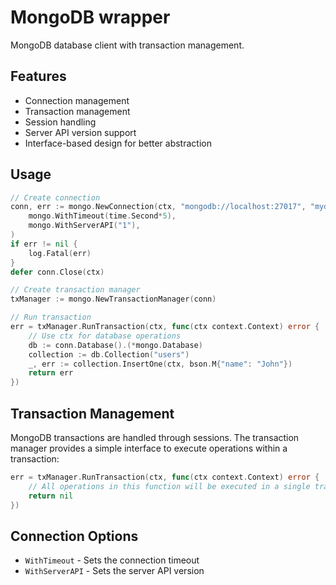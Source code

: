# MongoDB wrapper

MongoDB database client with transaction management.

## Features

- Connection management
- Transaction management
- Session handling
- Server API version support
- Interface-based design for better abstraction

## Usage

```go
// Create connection
conn, err := mongo.NewConnection(ctx, "mongodb://localhost:27017", "mydb",
    mongo.WithTimeout(time.Second*5),
    mongo.WithServerAPI("1"),
)
if err != nil {
    log.Fatal(err)
}
defer conn.Close(ctx)

// Create transaction manager
txManager := mongo.NewTransactionManager(conn)

// Run transaction
err = txManager.RunTransaction(ctx, func(ctx context.Context) error {
    // Use ctx for database operations
    db := conn.Database().(*mongo.Database)
    collection := db.Collection("users")
    _, err := collection.InsertOne(ctx, bson.M{"name": "John"})
    return err
})
```

## Transaction Management

MongoDB transactions are handled through sessions. The transaction manager provides a simple interface to execute operations within a transaction:

```go
err = txManager.RunTransaction(ctx, func(ctx context.Context) error {
    // All operations in this function will be executed in a single transaction
    return nil
})
```

## Connection Options

- `WithTimeout` - Sets the connection timeout
- `WithServerAPI` - Sets the server API version
